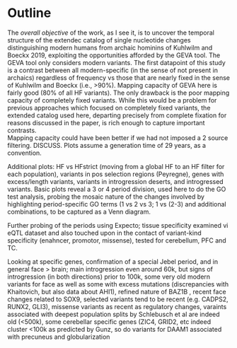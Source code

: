 # Outline
The _overall objective_ of the work, as I see it, is to uncover the temporal structure of the extendec catalog of single nucleotide changes distinguishing modern humans from archaic hominins of Kuhlwilm and Boeckx 2019, exploiting the opportunities afforded by the GEVA tool. The GEVA tool only considers modern variants. 
The first datapoint of this study is a contrast between all modern-specific (in the sense of not present in archaics) regardless of frequency vs those that are nearly fixed in the sense of Kuhlwilm and Boeckx (i.e., >90%). Mapping capacity of GEVA here is fairly good (80% of all HF variants). The only drawback is the poor mapping capacity of completely fixed variants. While this would be a problem for previous approaches which focused on completely fixed variants, the extended catalog used here, departing precisely from complete fixation for reasons discussed in the paper, is rich enough to capture important contrasts.  
Mapping capacity could have been better if we had not imposed a 2 source filtering. DISCUSS.
Plots assume a generation time of 29 years, as a convention.

Additional plots: HF vs HFstrict (moving from a global HF to an HF filter for each population), variants in pos selection regions (Peyregne), genes with excess/length variants, variants in introgression deserts, and introgressed variants.
Basic plots reveal a 3 or 4 period division, used here to do the GO test analysis, probing the mosaic nature of the changes involved by highlighting period-specific GO terms (1 vs 2 vs 3; 1 vs (2-3) and additional combinations, to be captured as a Venn diagram.

Further probing of the periods using Expecto; tissue specificity examined vi eQTL dataset and also touched upon in the contact of variant-kind specificity (enahncer, promotor, missense), tested for cerebellum, PFC and TC.

Looking at specific genes, confirmation of a special Jebel period, and in general face > brain; main introgression even around 60k, but signs of introgression (in both directions) prior to 100k, some very old modern variants for face as well as some with excess mutations (discrepancies with Khaitovich, but also data about AHI1), refined nature of BAZ1B , recent face changes related to SOX9, selected variants tend to be recent (e.g. CADPS2, RUNX2, GLI3), missense variants as recent as regulatory changes, varaints associated with deepest population splits by Schlebusch et al are indeed old (<500k), some cerebellar specific genes  (ZIC4, GRID2, etc indeed cluster <100k as predicted by Gunz, so do variants for DAAM1 associated with precuneus and globularization 


